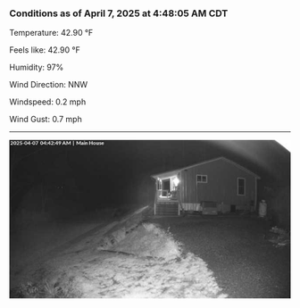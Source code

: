 ### Conditions as of April 7, 2025 at 4:48:05 AM CDT 

Temperature: 42.90 &deg;F

Feels like: 42.90 &deg;F

Humidity: 97%

Wind Direction: NNW

Windspeed: 0.2 mph

Wind Gust: 0.7 mph

---

<img src="./images/latest.jpeg"/>

